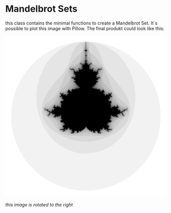 # Mandelbrot Sets

this class contains the minimal functions to create a Mandelbrot Set. It´s possible to plot this image with Pillow. The 
final produkt could look like this:

![Mandelbrot Set](MandelBrot1080.png)

*this image is rotated to the right*
